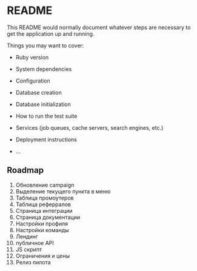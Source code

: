 # README

This README would normally document whatever steps are necessary to get the
application up and running.

Things you may want to cover:

* Ruby version

* System dependencies

* Configuration

* Database creation

* Database initialization

* How to run the test suite

* Services (job queues, cache servers, search engines, etc.)

* Deployment instructions

* ...

## Roadmap

1. Обновление campaign
2. Выделение текущего пункта в меню
3. Таблица промоутеров
4. Таблица реферралов
5. Страница интеграции
6. Страница документации
7. Настройки профиля
8. Настройки команды
9. Лендинг
10. публичное API
11. JS скрипт
12. Ограничения и цены
13. Релиз пилота
